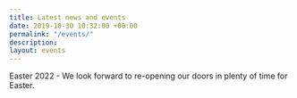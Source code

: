 ```yaml
---
title: Latest news and events
date: 2019-10-30 10:32:00 +00:00
permalink: "/events/"
description: 
layout: events
---
```


Easter 2022 - We look forward to re-opening our doors in plenty of time for Easter.